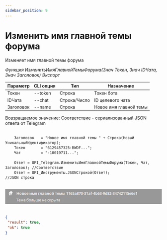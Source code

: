 ```yaml
---
sidebar_position: 9
---
```


# Изменить имя главной темы форума
Изменяет имя главной темы форума


*Функция ИзменитьИмяГлавнойТемыФорума(Знач Токен, Знач IDЧата, Знач Заголовок) Экспорт*

  | Параметр | CLI опция | Тип | Назначение |
  |-|-|-|-|
  | Токен | --token | Строка | Токен бота |
  | IDЧата | --chat | Строка/Число | ID целевого чата |
  | Заголовок | --name | Строка | Новое имя главной темы |
  
  Вовзращаемое значение: Соответствие - сериализованный JSON ответа от Telegram

```bsl title="Пример кода"
	
    Заголовок   = "Новое имя главной темы " + Строка(Новый УникальныйИдентификатор);
    Токен       = "6129457325:BWDF...";
    Чат         = "-10019711...";
  
    Ответ = OPI_Telegram.ИзменитьИмяГлавнойТемыФорума(Токен, Чат, Заголовок); //Соответствие
    Ответ = OPI_Инструменты.JSONСтрокой(Ответ);                               //JSON строка 
	
```

![Результат](img/5.png)

```json title="Результат"

{
 "result": true,
 "ok": true
}

```
